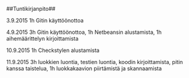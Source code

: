﻿##Tuntikirjanpito##

3.9.2015 1h Gitin käyttöönottoa

4.9.2015 3h Gitin käyttöönottoa, 1h Netbeansin alustamista, 1h aihemäärittelyn kirjoittamista

10.9.2015 1h Checkstylen alustamista

11.9.2015 3h luokkien luontia, testien luontia, koodin kirjoittamista, pitin kanssa taistelua, 1h luokkakaavion piirtämistä ja skannaamista
